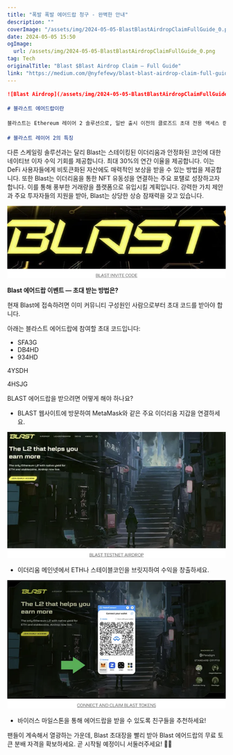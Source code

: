 ```yaml
---
title: "폭발 폭발 에어드랍 청구 - 완벽한 안내"
description: ""
coverImage: "/assets/img/2024-05-05-BlastBlastAirdropClaimFullGuide_0.png"
date: 2024-05-05 15:50
ogImage: 
  url: /assets/img/2024-05-05-BlastBlastAirdropClaimFullGuide_0.png
tag: Tech
originalTitle: "Blast $Blast Airdrop Claim — Full Guide"
link: "https://medium.com/@nyfefewy/blast-blast-airdrop-claim-full-guide-40a97bb62d4c"
---
```



```markdown
![Blast Airdrop](/assets/img/2024-05-05-BlastBlastAirdropClaimFullGuide_0.png)

# 블라스트 에어드랍이란

블라스트는 Ethereum 레이어 2 솔루션으로, 일반 출시 이전의 클로즈드 초대 전용 액세스 캠페인으로 신속하게 주목을 받고 있습니다. Blur Platform의 창립자인 "Pacman"이 만들었으며, Paradigm과 eGirl Capital과 같은 최고의 암호화 펀드들로부터 투자를 유치했습니다. 이 안내서는 현재 알려진 바에 따른 프라이빗 블라스트 커뮤니티 및 에어드랍 이니셔티브에 참여하는 방법에 대해 다루고 있습니다.

# 블라스트 레이어 2의 특징
```  



다른 스케일링 솔루션과는 달리 Blast는 스테이킹된 이더리움과 안정화된 코인에 대한 네이티브 이자 수익 기회를 제공합니다. 최대 30%의 연간 이율을 제공합니다. 이는 DeFi 사용자들에게 비토큰화된 자산에도 매력적인 보상을 받을 수 있는 방법을 제공합니다. 또한 Blast는 이더리움을 통한 NFT 유동성을 연결하는 주요 포턜로 성장하고자 합니다. 이를 통해 풍부한 거래량을 플랫폼으로 유입시킬 계획입니다. 강력한 가치 제안과 주요 투자자들의 지원을 받아, Blast는 상당한 상승 잠재력을 갖고 있습니다.

![2024-05-05-BlastBlastAirdropClaimFullGuide_1.png](/assets/img/2024-05-05-BlastBlastAirdropClaimFullGuide_1.png)

**Blast 에어드랍 이벤트 — 초대 받는 방법은?**

현재 Blast에 접속하려면 이미 커뮤니티 구성원인 사람으로부터 초대 코드를 받아야 합니다.



아래는 블라스트 에어드랍에 참여할 초대 코드입니다:

- SFA3G
- DB4HD
- 934HD



4YSDH

4HSJG

BLAST 에어드랍을 받으려면 어떻게 해야 하나요?

- BLAST 웹사이트에 방문하여 MetaMask와 같은 주요 이더리움 지갑을 연결하세요.



![2024-05-05-BlastBlastAirdropClaimFullGuide_2.png](/assets/img/2024-05-05-BlastBlastAirdropClaimFullGuide_2.png)

- 이더리움 메인넷에서 ETH나 스테이블코인을 브릿지하여 수익을 창출하세요.

![2024-05-05-BlastBlastAirdropClaimFullGuide_3.png](/assets/img/2024-05-05-BlastBlastAirdropClaimFullGuide_3.png)

- 바이러스 마일스톤을 통해 에어드랍을 받을 수 있도록 친구들을 추천하세요!



팬들이 계속해서 열광하는 가운데, Blast 초대장을 빨리 받아 Blast 에어드랍의 무료 토큰 분배 자격을 확보하세요. 곧 시작될 예정이니 서둘러주세요! 🚀🌟